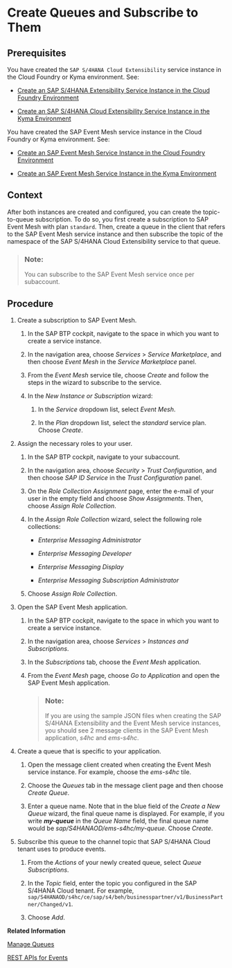 <!-- loioe54e6094bb0c4c8d9aef58c54c842c98 -->

# Create Queues and Subscribe to Them



<a name="loioe54e6094bb0c4c8d9aef58c54c842c98__prereq_ewm_p25_b4b"/>

## Prerequisites

Уou have created the `SAP S/4HANA Cloud Extensibility` service instance in the Cloud Foundry or Kyma environment. See:

-   [Create an SAP S/4HANA Extensibility Service Instance in the Cloud Foundry Environment](create-an-sap-s-4hana-extensibility-service-instance-in-the-cloud-foundry-environment-531a909.md)

-   [Create an SAP S/4HANA Cloud Extensibility Service Instance in the Kyma Environment](create-an-sap-s-4hana-cloud-extensibility-service-instance-in-the-kyma-environment-55d876e.md)


Уou have created the SAP Event Mesh service instance in the Cloud Foundry or Kyma environment. See:

-   [Create an SAP Event Mesh Service Instance in the Cloud Foundry Environment](create-an-sap-event-mesh-service-instance-in-the-cloud-foundry-environment-c2d4d87.md)

-   [Create an SAP Event Mesh Service Instance in the Kyma Environment](create-an-sap-event-mesh-service-instance-in-the-kyma-environment-3de02d2.md)




## Context

After both instances are created and configured, you can create the topic-to-queue subscription. To do so, you first create a subscription to SAP Event Mesh with plan `standard`. Then, create a queue in the client that refers to the SAP Event Mesh service instance and then subscribe the topic of the namespace of the SAP S/4HANA Cloud Extensibility service to that queue.

> ### Note:  
> You can subscribe to the SAP Event Mesh service once per subaccount.



## Procedure

1.  Create a subscription to SAP Event Mesh.

    1.  In the SAP BTP cockpit, navigate to the space in which you want to create a service instance.

    2.  In the navigation area, choose *Services* \> *Service Marketplace*, and then choose *Event Mesh* in the *Service Marketplace* panel.

    3.  From the *Event Mesh* service tile, choose *Create* and follow the steps in the wizard to subscribe to the service.

    4.  In the *New Instance or Subscription* wizard:

        1.  In the *Service* dropdown list, select *Event Mesh*.

        2.  In the *Plan* dropdown list, select the *standard* service plan. Choose *Create*.



2.  Assign the necessary roles to your user.

    1.  In the SAP BTP cockpit, navigate to your subaccount.

    2.  In the navigation area, choose *Security* \> *Trust Configuration*, and then choose *SAP ID Service* in the *Trust Configuration* panel.

    3.  On the *Role Collection Assignment* page, enter the e-mail of your user in the empty field and choose *Show Assignments*. Then, choose *Assign Role Collection*.

    4.  In the *Assign Role Collection* wizard, select the following role collections:

        -   *Enterprise Messaging Administrator*

        -   *Enterprise Messaging Developer*

        -   *Enterprise Messaging Display*

        -   *Enterprise Messaging Subscription Administrator*


    5.  Choose *Assign Role Collection*.


3.  Open the SAP Event Mesh application.

    1.  In the SAP BTP cockpit, navigate to the space in which you want to create a service instance.

    2.  In the navigation area, choose *Services* \> *Instances and Subscriptions*.

    3.  In the *Subscriptions* tab, choose the *Event Mesh* application.

    4.  From the *Event Mesh* page, choose *Go to Application* and open the SAP Event Mesh application.

        > ### Note:  
        > If you are using the sample JSON files when creating the SAP S/4HANA Extensibility and the Event Mesh service instances, you should see 2 message clients in the SAP Event Mesh application, *s4hc* and *ems-s4hc*.


4.  Create a queue that is specific to your application.

    1.  Open the message client created when creating the Event Mesh service instance. For example, choose the *ems-s4hc* tile.

    2.  Choose the *Queues* tab in the message client page and then choose *Create Queue*.

    3.  Enter a queue name. Note that in the blue field of the *Create a New Queue* wizard, the final queue name is displayed. For example, if you write ***my-queue*** in the *Queue Name* field, the final queue name would be *sap/S4HANAOD/ems-s4hc/my-queue*. Choose *Create*.


5.  Subscribe this queue to the channel topic that SAP S/4HANA Cloud tenant uses to produce events.

    1.  From the *Actions* of your newly created queue, select *Queue Subscriptions*.

    2.  In the *Topic* field, enter the topic you configured in the SAP S/4HANA Cloud tenant. For example, `sap/S4HANAOD/s4hc/ce/sap/s4/beh/businesspartner/v1/BusinessPartner/Changed/v1`.

    3.  Choose *Add*.



**Related Information**  


[Manage Queues](https://help.sap.com/viewer/bf82e6b26456494cbdd197057c09979f/Cloud/en-US/57af1bd4e8f54b0a9b36414a5ec6b800.html)

[REST APIs for Events](https://help.sap.com/viewer/bf82e6b26456494cbdd197057c09979f/Cloud/en-US/00d56d697c7549408cfacc8cb6a46b11.html)

